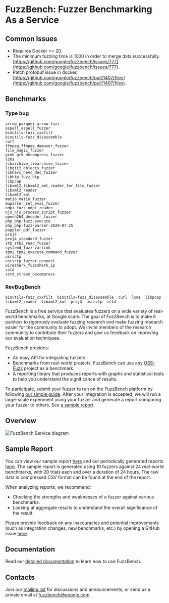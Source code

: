 # FuzzBench: Fuzzer Benchmarking As a Service

## Common Issues
- Requires Docker >= 20.
- The minimum fuzzing time is 1000 in order to merge data successfully.   
[https://github.com/google/fuzzbench/issues/777](https://github.com/google/fuzzbench/issues/777).
- Patch protobuf issue in docker.   
[https://github.com/google/fuzzbench/pull/1407/files](https://github.com/google/fuzzbench/pull/1407/files).

## Benchmarks
### Type bug
```
arrow_parquet-arrow-fuzz
aspell_aspell_fuzzer
binutils-fuzz_cxxfilt
binutils-fuzz_disassemble
curl
ffmpeg_ffmpeg_demuxer_fuzzer
file_magic_fuzzer
grok_grk_decompress_fuzzer
lcms
libarchive_libarchive_fuzzer
libgit2_objects_fuzzer
libhevc_hevc_dec_fuzzer
libhtp_fuzz_htp
libpcap
libxml2_libxml2_xml_reader_for_file_fuzzer
libxml2_reader
libxml2_xml
matio_matio_fuzzer
muparser_set_eval_fuzzer
ndpi_fuzz_ndpi_reader
njs_njs_process_script_fuzzer
openh264_decoder_fuzzer
php_php-fuzz-execute
php_php-fuzz-parser-2020-07-25
poppler_pdf_fuzzer
proj4
proj4_standard_fuzzer
stb_stbi_read_fuzzer
systemd_fuzz-varlink
tpm2_tpm2_execute_command_fuzzer
usrsctp
usrsctp_fuzzer_connect
wireshark_fuzzshark_ip
zstd
zstd_stream_decompress
```

### RevBugBench
```
binutils-fuzz_cxxfilt  binutils-fuzz_disassemble  curl  lcms  libpcap  libxml2_reader  libxml2_xml  proj4  usrsctp  zstd
```

FuzzBench is a free service that evaluates fuzzers on a wide variety of
real-world benchmarks, at Google scale. The goal of FuzzBench is to make it
painless to rigorously evaluate fuzzing research and make fuzzing research
easier for the community to adopt. We invite members of the research community
to contribute their fuzzers and give us feedback on improving our evaluation
techniques.

FuzzBench provides:

* An easy API for integrating fuzzers.
* Benchmarks from real-world projects. FuzzBench can use any
  [OSS-Fuzz](https://github.com/google/oss-fuzz) project as a benchmark.
* A reporting library that produces reports with graphs and statistical tests
  to help you understand the significance of results.

To participate, submit your fuzzer to run on the FuzzBench platform by following
[our simple guide](
https://google.github.io/fuzzbench/getting-started/).
After your integration is accepted, we will run a large-scale experiment using
your fuzzer and generate a report comparing your fuzzer to others.
See [a sample report](https://www.fuzzbench.com/reports/sample/index.html).

## Overview
![FuzzBench Service diagram](docs/images/FuzzBench-service.png)

## Sample Report

You can view our sample report
[here](https://www.fuzzbench.com/reports/sample/index.html) and
our periodically generated reports
[here](https://www.fuzzbench.com/reports/index.html).
The sample report is generated using 10 fuzzers against 24 real-world
benchmarks, with 20 trials each and over a duration of 24 hours.
The raw data in compressed CSV format can be found at the end of the report.

When analyzing reports, we recommend:
* Checking the strengths and weaknesses of a fuzzer against various benchmarks.
* Looking at aggregate results to understand the overall significance of the
  result.

Please provide feedback on any inaccuracies and potential improvements (such as
integration changes, new benchmarks, etc.) by opening a GitHub issue
[here](https://github.com/google/fuzzbench/issues/new).

## Documentation

Read our [detailed documentation](https://google.github.io/fuzzbench/) to learn
how to use FuzzBench.

## Contacts

Join our [mailing list](https://groups.google.com/forum/#!forum/fuzzbench-users)
for discussions and announcements, or send us a private email at
[fuzzbench@google.com](mailto:fuzzbench@google.com).
